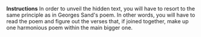 **Instructions**
In order to unveil the hidden text, you will have to resort to the same principle as in Georges Sand's poem. In other words, you will have to read the poem and figure out the verses that, if joined together, make up one harmonious poem within the main bigger one. 
